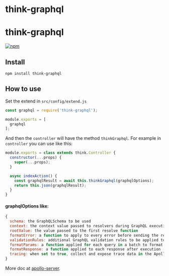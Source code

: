 # think-graphql

# think-graphql
[![npm](https://img.shields.io/npm/v/think-graphql.svg?style=flat-square)](https://www.npmjs.com/package/think-graphql)

## Install

```
npm install think-graphql
```
## How to use

Set the extend in `src/config/extend.js`

```js
const graphql = require('think-graphql');

module.exports = [
  graphql
];
```

And then the `controller` will have the method `thinkGraphql`. For
example in `controller` you can use like this:


```js
module.exports = class extends think.Controller {
  constructor(...props) {
    super(...props);
  }

  async indexAction() {
    const graphqlResult = await this.thinkGraphql(graphqlOptions);
    return this.json(graphqlResult);
  }
}
```

#### graphqlOptions like:

```js
{
  schema: the GraphQLSchema to be used
  context: the context value passed to resolvers during GraphQL execution
  rootValue: the value passed to the first resolve function
  formatError: a function to apply to every error before sending the response to clients
  validationRules: additional GraphQL validation rules to be applied to client-specified queries
  formatParams: a function applied for each query in a batch to format parameters before execution
  formatResponse: a function applied to each response after execution
  tracing: when set to true, collect and expose trace data in the Apollo Tracing format
}
```

More doc at [apollo-server](https://github.com/apollographql/apollo-server).
